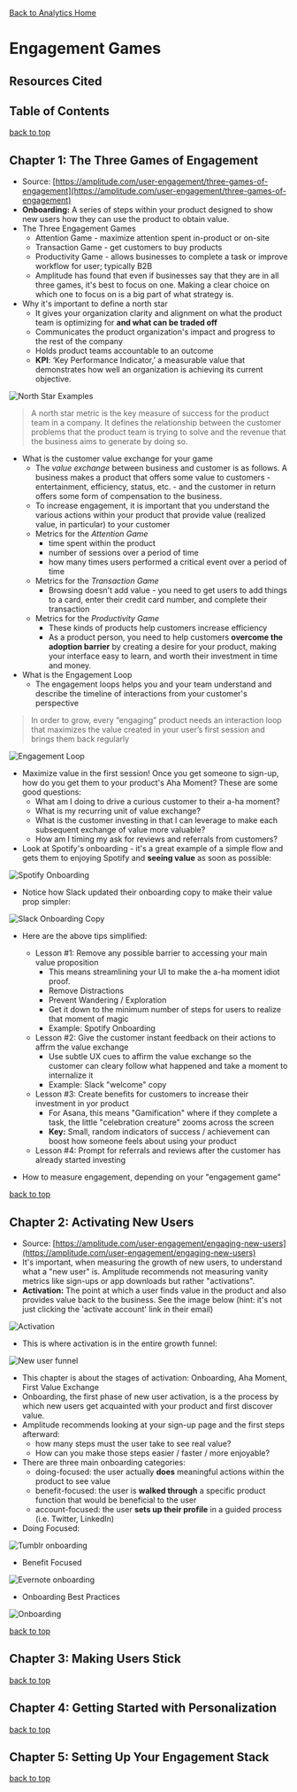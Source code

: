 [Back to Analytics Home](https://github.com/coolinmc6/analytics)

<a name="top"></a>

# Engagement Games

## Resources Cited


## Table of Contents


[back to top](#top)

## Chapter 1: The Three Games of Engagement

- Source: [https://amplitude.com/user-engagement/three-games-of-engagement](https://amplitude.com/user-engagement/three-games-of-engagement)
- **Onboarding:** A series of steps within your product designed to show new users how they can use the product to obtain value.
- The Three Engagement Games
	+ Attention Game - maximize attention spent in-product or on-site
	+ Transaction Game - get customers to buy products
	+ Productivity Game - allows businesses to complete a task or improve workflow for user; typically B2B
	+ Amplitude has found that even if businesses say that they are in all three games, it's best to focus on one. Making a clear choice on which one to focus on is a big part of what strategy is.
- Why it's important to define a north star
	+ It gives your organization clarity and alignment on what the product team is optimizing for **and what can be traded off**
	+ Communicates the product organization's impact and progress to the rest of the company
	+ Holds product teams accountable to an outcome
	+ **KPI**: ‘Key Performance Indicator,’ a measurable value that demonstrates how well an organization is achieving its current objective.

![North Star Examples](https://github.com/coolinmc6/analytics/blob/master/assets/images/north-stars-wide.png)

> A north star metric is the key measure of success for the product team in a company. It defines the relationship between the customer problems that the product team is trying to solve and the revenue that the business aims to generate by doing so.

- What is the customer value exchange for your game
	+ The *value exchange* between business and customer is as follows. A business makes a product that offers some value to customers - entertainment, efficiency, status, etc. - and the customer in return offers some form of compensation to the business.
	+ To increase engagement, it is important that you understand the various actions within your product that provide value (realized value, in particular) to your customer
	+ Metrics for the *Attention Game*
		* time spent within the product
		* number of sessions over a period of time
		* how many times users performed a critical event over a period of time
	+ Metrics for the *Transaction Game*
		* Browsing doesn't add value - you need to get users to add things to a card, enter their credit card number, and complete their transaction
	+ Metrics for the *Productivity Game*
		* These kinds of products help customers increase efficiency
		* As a product person, you need to help customers **overcome the adoption barrier** by creating a desire for your product, making your interface easy to learn, and worth their investment in time and money.
- What is the Engagement Loop
	+ The engagement loops helps you and your team understand and describe the timeline of interactions from your customer's perspective

> In order to grow, every “engaging” product needs an interaction loop that maximizes the value created in your user’s first session and brings them back regularly

![Engagement Loop](https://github.com/coolinmc6/analytics/blob/master/assets/images/engagement-loop-wide.png)

- Maximize value in the first session! Once you get someone to sign-up, how do you get them to your product's Aha Moment? These are some good questions:
	+ What am I doing to drive a curious customer to their a-ha moment?
	+ What is my recurring unit of value exchange?
	+ What is the customer investing in that I can leverage to make each subsequent exchange of value more valuable?
	+ How am I timing my ask for reviews and referrals from customers?
- Look at Spotify's onboarding - it's a great example of a simple flow and gets them to enjoying Spotify and **seeing value** as soon as possible:

![Spotify Onboarding](https://github.com/coolinmc6/analytics/blob/master/assets/images/spotify-onboarding.png)

- Notice how Slack updated their onboarding copy to make their value prop simpler:

![Slack Onboarding Copy](https://github.com/coolinmc6/analytics/blob/master/assets/images/slack-example.png)

- Here are the above tips simplified:
	+ Lesson #1: Remove any possible barrier to accessing your main value proposition
		* This means streamlining your UI to make the a-ha moment idiot proof.
		* Remove Distractions
		* Prevent Wandering / Exploration
		* Get it down to the minimum number of steps for users to realize that moment of magic
		* Example: Spotify Onboarding
	+ Lesson #2: Give the customer instant feedback on their actions to affrm the value exchange
		* Use subtle UX cues to affirm the value exchange so the customer can cleary follow what happened and take a moment to internalize it
		* Example: Slack "welcome" copy
	+ Lesson #3: Create benefits for customers to increase their investment in yor product
		* For Asana, this means "Gamification" where if they complete a task, the little "celebration creature" zooms across the screen
		* **Key:** Small, random indicators of success / achievement can boost how someone feels about using your product
	+ Lesson #4: Prompt for referrals and reviews after the customer has already started investing

- How to measure engagement, depending on your "engagement game"



[back to top](#top)

## Chapter 2: Activating New Users

- Source: [https://amplitude.com/user-engagement/engaging-new-users](https://amplitude.com/user-engagement/engaging-new-users)
- It's important, when measuring the growth of new users, to understand what a "new user" is. Amplitude recommends not measuring vanity metrics like sign-ups or app downloads but rather "activations".
- **Activation:** The point at which a user finds value in the product and also provides value back to the business. See the image below (hint: it's not just clicking the 'activate account' link in their email)

![Activation](https://github.com/coolinmc6/analytics/blob/master/assets/images/activation.png)

- This is where activation is in the entire growth funnel:

![New user funnel](https://github.com/coolinmc6/analytics/blob/master/assets/images/new-user-funnel.png)

- This chapter is about the stages of activation: Onboarding, Aha Moment, First Value Exchange
- Onboarding, the first phase of new user activation, is a the process by which new users get acquainted with your product and first discover value.
- Amplitude recommends looking at your sign-up page and the first steps afterward: 
	- how many steps must the user take to see real value? 
	- How can you make those steps easier / faster / more enjoyable?
- There are three main onboarding categories:
	+ doing-focused: the user actually **does** meaningful actions within the product to see value
	+ benefit-focused: the user is **walked through** a specific product function that would be beneficial to the user
	+ account-focused: the user **sets up their profile** in a guided process (i.e. Twitter, LinkedIn)
- Doing Focused:

![Tumblr onboarding](https://github.com/coolinmc6/analytics/blob/master/assets/images/tumblr_onboarding.png)

- Benefit Focused

![Evernote onboarding](https://github.com/coolinmc6/analytics/blob/master/assets/images/evernote-onboarding.png)

- Onboarding Best Practices

![Onboarding](https://github.com/coolinmc6/analytics/blob/master/assets/images/onboarding-best-practices.png)

[back to top](#top)

## Chapter 3: Making Users Stick





[back to top](#top)

## Chapter 4: Getting Started with Personalization







[back to top](#top)

## Chapter 5: Setting Up Your Engagement Stack

[back to top](#top)


